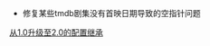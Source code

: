 - 修复某些tmdb剧集没有首映日期导致的空指针问题

[从1.0升级至2.0的配置继承](https://github.com/wushuo894/ani-rss/discussions/427)
